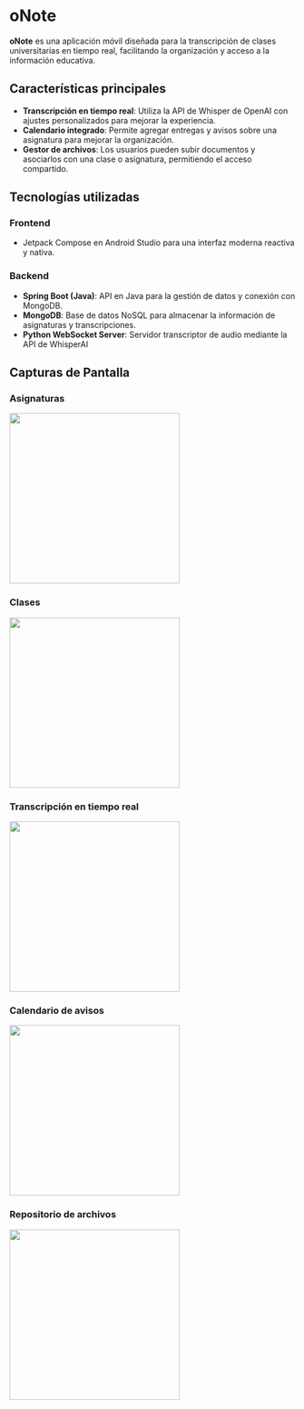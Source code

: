 # oNote

**oNote** es una aplicación móvil diseñada para la transcripción de clases universitarias en tiempo real, facilitando la organización y acceso a la información educativa.

## Características principales

- **Transcripción en tiempo real**: Utiliza la API de Whisper de OpenAI con ajustes personalizados para mejorar la experiencia.
- **Calendario integrado**: Permite agregar entregas y avisos sobre una asignatura para mejorar la organización.
- **Gestor de archivos**: Los usuarios pueden subir documentos y asociarlos con una clase o asignatura, permitiendo el acceso compartido.

## Tecnologías utilizadas

### **Frontend**
- Jetpack Compose en Android Studio para una interfaz moderna reactiva y nativa.

### **Backend**
- **Spring Boot (Java)**: API en Java para la gestión de datos y conexión con MongoDB.
- **MongoDB**: Base de datos NoSQL para almacenar la información de asignaturas y transcripciones.
- **Python WebSocket Server**: Servidor transcriptor de audio mediante la API de WhisperAI

## Capturas de Pantalla

### Asignaturas
<img src="assets/screenshots/subjects_screen.jpeg" width="300">

### Clases
<img src="assets/screenshots/classes_screen.jpeg" width="300">

### Transcripción en tiempo real
<img src="assets/screenshots/class_screen.jpeg" width="300">

### Calendario de avisos
<img src="assets/screenshots/calendar_screen.jpeg" width="300">

### Repositorio de archivos
<img src="assets/screenshots/repo_screen.jpeg" width="300">
